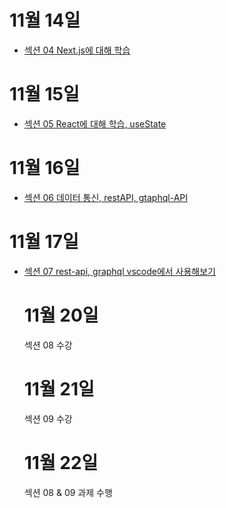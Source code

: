 # 11월 14일

- <a href="https://www.notion.so/Day-1-42b3ed03f2734a18aee255ef36fe7291?pvs=4"> 섹션 04 Next.js에 대해 학습
  </a>

# 11월 15일

- <a href="https://www.notion.so/Day2-2fca4990f4274c63b8aa56e01621731d?pvs=4">섹션 05 React에 대해 학습, useState
  </a>

# 11월 16일

- <a href="https://www.notion.so/Day3-7bc2e4a8d4bd40ceb4e7c3f1c85543f7?pvs=4">섹션 06 데이터 통신, restAPI, gtaphql-API
  </a>

# 11월 17일

- <a href="https://www.notion.so/Day4-a7e961b3c69b4d8f92e54f0d50aeecfb">섹션 07 rest-api, graphql vscode에서 사용해보기
  </a>

  # 11월 20일

  섹션 08 수강

  # 11월 21일

  섹션 09 수강

  # 11월 22일

  섹션 08 & 09 과제 수행
